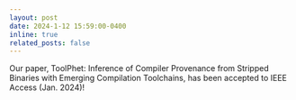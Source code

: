 ```yaml
---
layout: post
date: 2024-1-12 15:59:00-0400
inline: true
related_posts: false
---
```


Our paper, ToolPhet: Inference of Compiler Provenance from Stripped Binaries with Emerging Compilation Toolchains, has been accepted to IEEE Access (Jan. 2024)!

